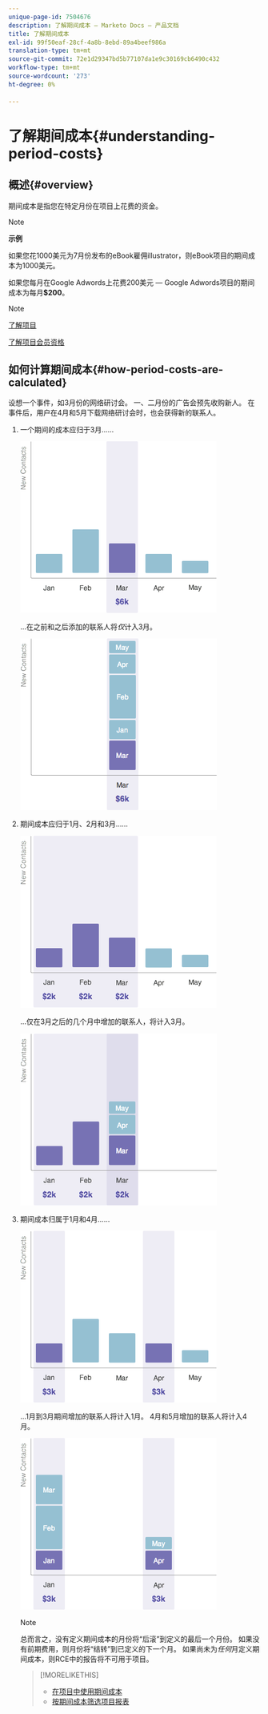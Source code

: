 ```yaml
---
unique-page-id: 7504676
description: 了解期间成本 — Marketo Docs — 产品文档
title: 了解期间成本
exl-id: 99f50eaf-28cf-4a8b-8ebd-89a4beef986a
translation-type: tm+mt
source-git-commit: 72e1d29347bd5b77107da1e9c30169cb6490c432
workflow-type: tm+mt
source-wordcount: '273'
ht-degree: 0%

---
```


# 了解期间成本{#understanding-period-costs}

## 概述{#overview}

期间成本是指您在特定月份在项目上花费的资金。

>[!NOTE]
>
>**示例**
>
>如果您花1000美元为7月份发布的eBook雇佣illustrator，则eBook项目的期间成本为1000美元。
>
>如果您每月在Google Adwords上花费200美元 — Google Adwords项目的期间成本为每月&#x200B;**$200**。

>[!NOTE]
>
>[了解项目](/help/marketo/product-docs/core-marketo-concepts/programs/creating-programs/understanding-programs.md)
>
>[了解项目会员资格](/help/marketo/product-docs/core-marketo-concepts/programs/creating-programs/understanding-program-membership.md)

## 如何计算期间成本{#how-period-costs-are-calculated}

设想一个事件，如3月份的网络研讨会。 一、二月份的广告会预先收购新人。 在事件后，用户在4月和5月下载网络研讨会时，也会获得新的联系人。

1. 一个期间的成本应归于3月……

   ![](assets/graph1.png)

   ...在之前和之后添加的联系人将&#x200B;*仅*&#x200B;计入3月。

   ![](assets/graph2.png)

1. 期间成本应归于1月、2月和3月……

   ![](assets/graph3.png)

   ...仅在3月之后的几个月中增加的联系人，将计入3月。

   ![](assets/graph4.png)

1. 期间成本归属于1月和4月……

   ![](assets/graph5.png)

   ...1月到3月期间增加的联系人将计入1月。 4月和5月增加的联系人将计入4月。

   ![](assets/graph6.png)

   >[!NOTE]
   >
   >总而言之，没有定义期间成本的月份将“后滚”到定义的最后一个月份。 如果没有前期费用，则月份将“结转”到已定义的下一个月。 如果尚未为&#x200B;_任何_&#x200B;月定义期间成本，则RCE中的报告将不可用于项目。

   >[!MORELIKETHIS]
   >
   >* [在项目中使用期间成本](/help/marketo/product-docs/core-marketo-concepts/programs/working-with-programs/using-period-costs-in-a-program.md)
   >* [按期间成本筛选项目报表](/help/marketo/product-docs/core-marketo-concepts/programs/program-performance-report/filter-a-program-report-by-period-cost.md)

